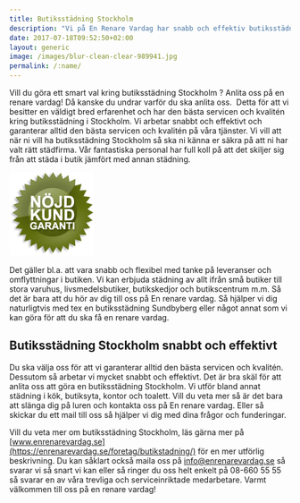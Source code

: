 ```yaml
---
title: Butiksstädning Stockholm
description: "Vi på En Renare Vardag har snabb och effektiv butiksstädning i Stockholm"
date: 2017-07-18T09:52:50+02:00
layout: generic
image: /images/blur-clean-clear-989941.jpg
permalink: /:name/
---
```

Vill du göra ett smart val kring butiksstädning Stockholm ? Anlita oss på en renare vardag! Då kanske du undrar varför du ska anlita oss.  Detta för att vi besitter en väldigt bred erfarenhet och har den bästa servicen och kvalitén kring butiksstädning i Stockholm. Vi arbetar snabbt och effektivt och garanterar alltid den bästa servicen och kvalitén på våra tjänster. Vi vill att när ni vill ha butiksstädning Stockholm så ska ni känna er säkra på att ni har valt rätt städfirma. Vår fantastiska personal har full koll på att det skiljer sig från att städa i butik jämfört med annan städning.

[![alt text](/images/ikon/nojdkund.png "Nöjd Kund Garanti")](https://enrenarevardag.se/foretag/butikstadning/) 

Det gäller bl.a. att vara snabb och flexibel med tanke på leveranser och omflyttningar i butiken. Vi kan erbjuda städning av allt ifrån små butiker till stora varuhus, livsmedelsbutiker, butikskedjor och butikscentrum m.m. Så det är bara att du hör av dig till oss på En renare vardag. Så hjälper vi dig naturligtvis med tex en butiksstädning Sundbyberg eller något annat som vi kan göra för att du ska få en renare vardag.

## Butiksstädning Stockholm snabbt och effektivt

Du ska välja oss för att vi garanterar alltid den bästa servicen och kvalitén. Dessutom så arbetar vi mycket snabbt och effektivt. Det är bra skäl för att anlita oss att göra en butiksstädning Stockholm. Vi utför bland annat städning i kök, butiksyta, kontor och toalett. Vill du veta mer så är det bara att slänga dig på luren och kontakta oss på En renare vardag. Eller så skickar du ett mail till oss så hjälper vi dig med dina frågor och funderingar.

Vill du veta mer om butiksstädning Stockholm, läs gärna mer på [www.enrenarevardag.se](https://enrenarevardag.se/foretag/butikstadning/) för en mer utförlig beskrivning. Du kan såklart också maila oss på info@enrenarevardag.se så svarar vi så snart vi kan eller så ringer du oss helt enkelt på 08-660 55 55 så svarar en av våra trevliga och serviceinriktade medarbetare. Varmt välkommen till oss på en renare vardag!

